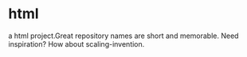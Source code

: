 # html
a html project.Great repository names are short and memorable. Need inspiration? How about scaling-invention.
